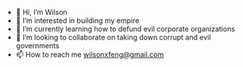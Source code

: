 - 👋 Hi, I’m Wilson
- 👀 I’m interested in building my empire
- 🌱 I’m currently learning how to defund evil corporate organizations
- 💞️ I’m looking to collaborate on taking down corrupt and evil governments
- 📫 How to reach me wilsonxfeng@gmail.com

<!---
havocTF/havocTF is a ✨ special ✨ repository because its `README.md` (this file) appears on your GitHub profile.
You can click the Preview link to take a look at your changes.
--
